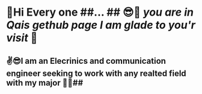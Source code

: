 # 🙌Hi Every one ##... ## 😎👀 _you are in Qais gethub page I am glade to you'r visit_ 🤳 ##
## ✌😎I am an Elecrinics and communication engineer seeking to work with any realted field with my major 🐱‍🚀##
###
